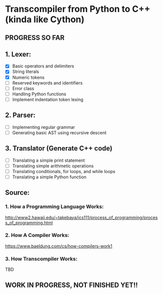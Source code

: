 # Transcompiler from Python to C++ (kinda like Cython)

## PROGRESS SO FAR
## 1. Lexer:
- [x] Basic operators and delimiters
- [x] String literals
- [x] Numeric tokens 
- [ ] Reserved keywords and identifiers
- [ ] Error class
- [ ] Handling Python functions
- [ ] Implement indentation token lexing

## 2. Parser:
- [ ] Implementing regular grammar
- [ ] Generating basic AST using recursive descent 

## 3. Translator (Generate C++ code)
- [ ] Translating a simple print statement
- [ ] Translating simple arithmetic operations
- [ ] Translating conditionals, for loops, and while loops
- [ ] Translating a simple Python function

## Source:
### 1. How a Programming Language Works:
http://www2.hawaii.edu/~takebaya/ics111/process_of_programming/process_of_programming.html 
### 2. How A Compiler Works:
https://www.baeldung.com/cs/how-compilers-work1
### 3. How Transcompiler Works:
TBD

## WORK IN PROGRESS, NOT FINISHED YET!!
